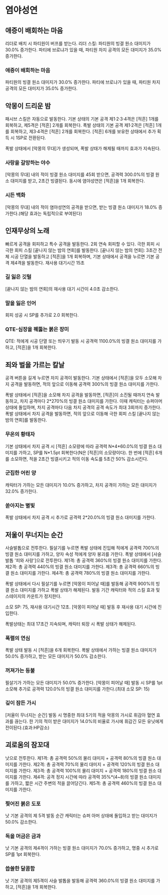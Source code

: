 # 염야성연

## 애증이 배회하는 마음

리더로 배치 시 파티원이 버프를 받는다.
리더 스킬: 파티원의 빙결 원소 대미지가 30.0% 증가한다. 파티에 브로냐가 있을 때, 파티원 차지 공격의 모든 대미지가 35.0% 증가한다.

### 애증이 배회하는 마음

파티원의 빙결 원소 대미지가 30.0% 증가한다. 파티에 브로냐가 있을 때, 파티원 차지 공격의 모든 대미지가 35.0% 증가한다.

## 악몽이 드리운 밤

패시브 스킬은 자동으로 발동한다.
기본 상태의 기본 공격 제1·2·3·4격은 [적흔] 1개를 회복하고, 제5격은 [적흔] 2개를 회복한다.
폭발 상태의 기본 공격 제1·2격은 [적흔] 1개를 회복하고, 제3·4격은 [적흔] 2개를 회복한다.
[적흔] 6개를 보유한 상태에서 추가 획득 시 1SP로 전환된다.

폭발 상태에서 [악몽의 무대]가 생성되며, 폭발 상태가 해제될 때까지 효과가 지속된다.

### 사랑을 갈망하는 야수

[악몽의 무대] 내의 적이 빙결 원소 대미지를 45회 받으면, 공격력 300.0%의 빙결 원소 대미지를 받고, 2초간 빙결된다. 동시에 염야성연은 [적흔]을 1개 회복한다.

### 시든 백화

[악몽의 무대] 내의 적이 염야성연의 공격을 받으면, 받는 빙결 원소 대미지가 18.0% 증가한다.(해당 효과는 독립적으로 부여된다)

## 인재무상의 노래

빠르게 공격을 회피하고 특수 공격을 발동한다. 2회 연속 회피할 수 있다.
극한 회피 시 극한 회피 스킬 [끝나지 않는 밤의 연회]를 발동한다.
[끝나지 않는 밤의 연회]: 3초간 전체 시공 단열을 발동하고 [적흔]을 1개 회복하며, 기본 상태에서 공격을 누르면 기본 공격 제4격을 발동한다. 재사용 대기시간 15초

### 길 잃은 깃털

[끝나지 않는 밤의 연회]의 재사용 대기 시간이 4.0초 감소한다.

### 말을 잃은 인어

회피 성공 시 SP를 추가로 2.0 회복한다.

### QTE-심장을 꿰뚫는 붉은 장미

QTE: 적에게 시공 단열 또는 띄우기 발동 시 공격력 1100.0%의 빙결 원소 대미지를 가하고, [적흔]을 1개 회복한다.

## 죄와 벌을 가르는 칼날

공격 버튼을 길게 누르면 차지 공격이 발동한다.
기본 상태에서 [적흔]을 모두 소모해 차지 공격을 발동하면, 적의 앞으로 이동해 공격력 300%의 빙결 원소 대미지를 가한다.

폭발 상태에서 [적흔]을 소모해 차지 공격을 발동하면, [적흔]이 소진될 때까지 연속 발동하고, 차지 공격마다 2\*270%의 빙결 원소 대미지를 가한다.
이때 캐릭터는 슈퍼아머 상태에 돌입하며, 차지 공격마다 다음 차지 공격의 공격 속도가 최대 3회까지 증가한다.
폭발 상태에서 차지 공격을 발동하면, 적의 앞으로 이동해 극한 회피 스킬 [끝나지 않는 밤의 연회]를 발동한다.

### 무온의 황태자

기본 상태에서 차지 공격 시 [적흔] 소모량에 따라 공격력 N\*4\*60.0%의 빙결 원소 대미지를 가하고, SP를 N\*1.5pt 회복한다(N은 [적흔]의 소모량이다). 한 번에 [적흔] 6개를 소모하면, 적을 2초간 빙결시키고 적의 이동 속도를 5초간 50% 감소시킨다.

### 군집한 어린 양

캐릭터가 가하는 모든 대미지가 10.0% 증가하고, 차지 공격이 가하는 모든 대미지가 32.0% 증가한다.

### 쏟아지는 별빛

폭발 상태에서 차지 공격 시 추가로 공격력 2\*20.0%의 빙결 원소 대미지를 가한다.

## 저울이 무너지는 순간

사슬발톱으로 전투한다.
필살기를 누르면 폭발 상태에 진입해 적에게 공격력 700%의 빙결 원소 대미지를 가하고, 양자 속성 적에게 양자 붕괴를 가한다.
폭발 상태에서 [사슬발톱 '피와 사랑']으로 전투한다.
제1격: 총 공격력 360%의 빙결 원소 대미지를 가한다.
제2격: 총 공격력 440%의 빙결 원소 대미지를 가한다.
제3격: 총 공격력 660%의 빙결 원소 대미지를 가한다.
제4격: 총 공격력 780%의 빙결 원소 대미지를 가한다.

폭발 상태에서 다시 필살기를 누르면 [악몽이 피어날 때]를 발동해 공격력 900%의 빙결 원소 대미지를 가하고 폭발 상태가 해제된다.
발동 기간 캐릭터와 적의 스킬 효과 및 스테이지의 카운트가 정지한다.

소모 SP: 75, 재사용 대기시간 12초. [악몽이 피어날 때] 발동 후 재사용 대기 시간에 진입한다.

폭발상태는 최대 17초간 지속되며, 캐릭터 퇴장 시 폭발 상태가 해제된다.

### 폭렬의 연심

폭발 상태 발동 시 [적흔]을 6개 회복한다. 폭발 상태에서 가하는 빙결 원소 대미지가 50.0% 증가하고, 받는 모든 대미지가 50.0% 감소한다.

### 꺼져가는 등불

필살기가 가하는 모든 대미지가 50.0% 증가한다. [악몽이 피어날 때] 발동 시 SP를 1pt 소모해 추가로 공격력 120.0%의 빙결 원소 대미지를 가한다.(최대 소모 SP: 15)

### 깊이 잠든 가시

[저울이 무너지는 순간] 발동 시 명중한 최대 5기의 적을 악몽의 가시로 휘감아 혈연 효과를 끊는다. 한 기의 적이 받은 대미지가 14.0%의 비율로 가시에 휘감긴 모든 유닛에게 전이된다.(효과:HP감소)

## 괴로움의 잠꼬대

낫으로 전투한다.
제1격: 총 공격력 50%의 물리 대미지 + 공격력 80%의 빙결 원소 대미지를 가한다.
제2격: 총 공격력 70%의 물리 대미지 + 공격력 120%의 빙결 원소 대미지를 가한다.
제3격: 총 공격력 100%의 물리 대미지 + 공격력 180%의 빙결 원소 대미지를 가한다.
제4격: 공격 정지 시간에 따라 공격력 35%\*(4~8)의 빙결 원소 대미지를 가하고, 짧은 시간 주변의 적을 끌어당긴다.
제5격: 총 공격력 460%의 빙결 원소 대미지를 가한다.

### 찢어진 붉은 도포

낫 기본 공격의 제 5격 발동 순간 캐릭터는 슈퍼 아머 상태에 돌입하고 받는 대미지가 50.0% 감소한다.

### 독을 머금은 금과

낫 기본 공격의 제4격이 가하는 빙결 원소 대미지가 70.0% 증가하고, 명중 시 추가로 SP를 1pt 회복한다.

### 씁쓸한 달콤함

낫 기본 공격의 제5격이 사슬 발톱을 발동해 공격력 360.0%의 빙결 원소 대미지를 가하고, [적흔]을 1개 회복한다.
